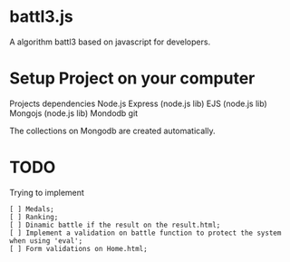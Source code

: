 battl3.js
=========

A algorithm battl3 based on javascript for developers.

Setup Project on your computer 
=========

Projects dependencies
	 Node.js
		 Express (node.js lib)
		 EJS (node.js lib)
		 Mongojs (node.js lib)
	 Mondodb
	 git


The collections on Mongodb are created automatically.

TODO
========
Trying to implement

	[ ] Medals;
	[ ] Ranking;
	[ ] Dinamic battle if the result on the result.html;
	[ ] Implement a validation on battle function to protect the system when using 'eval';
	[ ] Form validations on Home.html;
	

